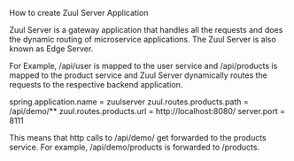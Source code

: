 How to create Zuul Server Application

Zuul Server is a gateway application that handles all the requests and does the dynamic routing of microservice applications. The Zuul Server is also known as Edge Server.

For Example, /api/user is mapped to the user service and /api/products is mapped to the product service and Zuul Server dynamically routes the requests to the respective backend application.


spring.application.name = zuulserver
zuul.routes.products.path = /api/demo/**
zuul.routes.products.url = http://localhost:8080/
server.port = 8111

This means that http calls to /api/demo/ get forwarded to the products service. For example, /api/demo/products is forwarded to /products.